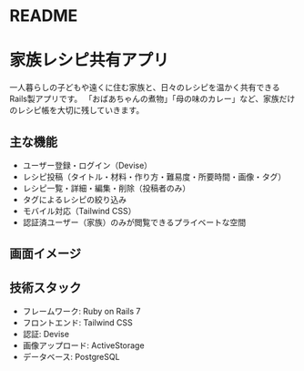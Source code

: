 # README

# 家族レシピ共有アプリ

一人暮らしの子どもや遠くに住む家族と、日々のレシピを温かく共有できるRails製アプリです。
「おばあちゃんの煮物」「母の味のカレー」など、家族だけのレシピ帳を大切に残していきます。

## 主な機能

- ユーザー登録・ログイン（Devise）
- レシピ投稿（タイトル・材料・作り方・難易度・所要時間・画像・タグ）
- レシピ一覧・詳細・編集・削除（投稿者のみ）
- タグによるレシピの絞り込み
- モバイル対応（Tailwind CSS）
- 認証済ユーザー（家族）のみが閲覧できるプライベートな空間

## 画面イメージ

## 技術スタック

- フレームワーク: Ruby on Rails 7
- フロントエンド: Tailwind CSS
- 認証: Devise
- 画像アップロード: ActiveStorage
- データベース: PostgreSQL
